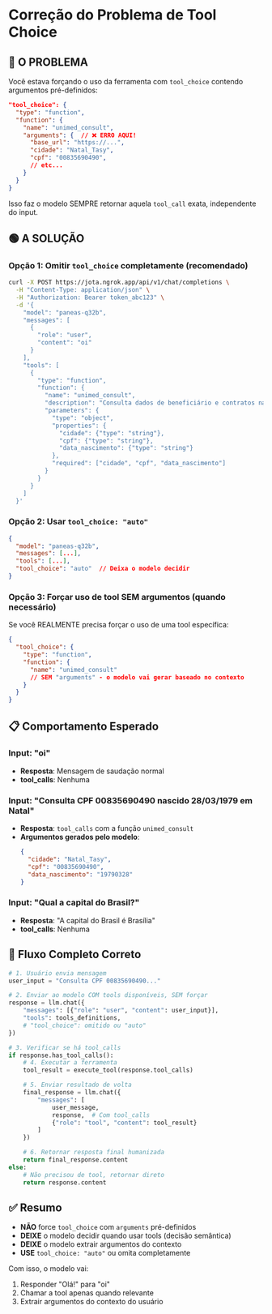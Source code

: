 # Correção do Problema de Tool Choice

## 🔴 O PROBLEMA

Você estava forçando o uso da ferramenta com `tool_choice` contendo argumentos pré-definidos:

```json
"tool_choice": {
  "type": "function",
  "function": {
    "name": "unimed_consult",
    "arguments": {  // ❌ ERRO AQUI!
      "base_url": "https://...",
      "cidade": "Natal_Tasy",
      "cpf": "00835690490",
      // etc...
    }
  }
}
```

Isso faz o modelo SEMPRE retornar aquela `tool_call` exata, independente do input.

## 🟢 A SOLUÇÃO

### Opção 1: Omitir `tool_choice` completamente (recomendado)

```bash
curl -X POST https://jota.ngrok.app/api/v1/chat/completions \
  -H "Content-Type: application/json" \
  -H "Authorization: Bearer token_abc123" \
  -d '{
    "model": "paneas-q32b",
    "messages": [
      {
        "role": "user",
        "content": "oi"
      }
    ],
    "tools": [
      {
        "type": "function",
        "function": {
          "name": "unimed_consult",
          "description": "Consulta dados de beneficiário e contratos na API Unimed",
          "parameters": {
            "type": "object",
            "properties": {
              "cidade": {"type": "string"},
              "cpf": {"type": "string"},
              "data_nascimento": {"type": "string"}
            },
            "required": ["cidade", "cpf", "data_nascimento"]
          }
        }
      }
    ]
  }'
```

### Opção 2: Usar `tool_choice: "auto"`

```json
{
  "model": "paneas-q32b",
  "messages": [...],
  "tools": [...],
  "tool_choice": "auto"  // Deixa o modelo decidir
}
```

### Opção 3: Forçar uso de tool SEM argumentos (quando necessário)

Se você REALMENTE precisa forçar o uso de uma tool específica:

```json
{
  "tool_choice": {
    "type": "function",
    "function": {
      "name": "unimed_consult"
      // SEM "arguments" - o modelo vai gerar baseado no contexto
    }
  }
}
```

## 📋 Comportamento Esperado

### Input: "oi"
- **Resposta**: Mensagem de saudação normal
- **tool_calls**: Nenhuma

### Input: "Consulta CPF 00835690490 nascido 28/03/1979 em Natal"
- **Resposta**: `tool_calls` com a função `unimed_consult`
- **Argumentos gerados pelo modelo**:
  ```json
  {
    "cidade": "Natal_Tasy",
    "cpf": "00835690490",
    "data_nascimento": "19790328"
  }
  ```

### Input: "Qual a capital do Brasil?"
- **Resposta**: "A capital do Brasil é Brasília"
- **tool_calls**: Nenhuma

## 🔄 Fluxo Completo Correto

```python
# 1. Usuário envia mensagem
user_input = "Consulta CPF 00835690490..."

# 2. Enviar ao modelo COM tools disponíveis, SEM forçar
response = llm.chat({
    "messages": [{"role": "user", "content": user_input}],
    "tools": tools_definitions,
    # "tool_choice": omitido ou "auto"
})

# 3. Verificar se há tool_calls
if response.has_tool_calls():
    # 4. Executar a ferramenta
    tool_result = execute_tool(response.tool_calls)

    # 5. Enviar resultado de volta
    final_response = llm.chat({
        "messages": [
            user_message,
            response,  # Com tool_calls
            {"role": "tool", "content": tool_result}
        ]
    })

    # 6. Retornar resposta final humanizada
    return final_response.content
else:
    # Não precisou de tool, retornar direto
    return response.content
```

## ✅ Resumo

- **NÃO** force `tool_choice` com `arguments` pré-definidos
- **DEIXE** o modelo decidir quando usar tools (decisão semântica)
- **DEIXE** o modelo extrair argumentos do contexto
- **USE** `tool_choice: "auto"` ou omita completamente

Com isso, o modelo vai:
1. Responder "Olá!" para "oi"
2. Chamar a tool apenas quando relevante
3. Extrair argumentos do contexto do usuário